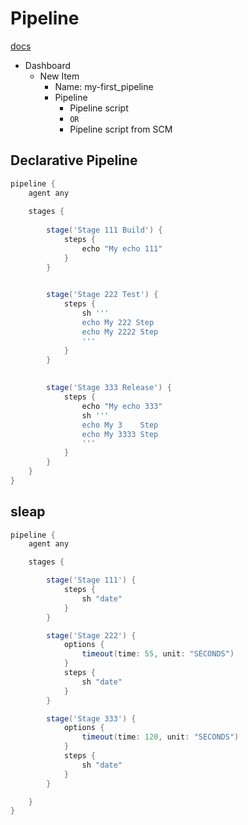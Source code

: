 # Pipeline
[docs](https://www.jenkins.io/doc/book/pipeline/syntax/)


- Dashboard 
  - New Item 
    - Name: my-first_pipeline
    - Pipeline
      - Pipeline script
      - `OR`
      - Pipeline script from SCM



## Declarative Pipeline
```groovy
pipeline {
    agent any
    
    stages {
        
        stage('Stage 111 Build') {
            steps {
                echo "My echo 111"
            }
        }

        
        stage('Stage 222 Test') {
            steps {
                sh '''
                echo My 222 Step
                echo My 2222 Step
                '''
            }
        }
        
        
        stage('Stage 333 Release') {
            steps {
                echo "My echo 333"
                sh '''
                echo My 3    Step
                echo My 3333 Step
                '''
            }
        }
    }
}
```



## sleap
```groovy
pipeline {
    agent any

    stages {

        stage('Stage 111') {
            steps {
                sh "date"
            }
        }

        stage('Stage 222') {
            options {
                timeout(time: 55, unit: "SECONDS")
            }
            steps {
                sh "date"
            }
        }

        stage('Stage 333') {
            options {
                timeout(time: 120, unit: "SECONDS")
            }
            steps {
                sh "date"
            }
        }

    }
}
```

